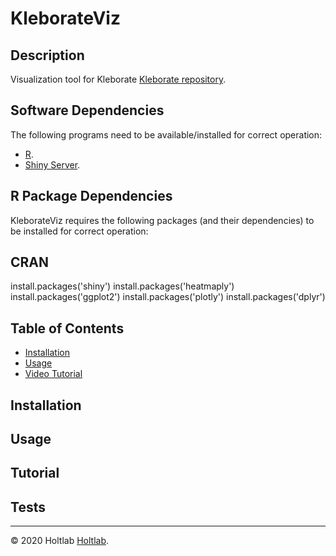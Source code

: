 # KleborateViz

## Description 

Visualization tool for Kleborate [Kleborate repository](https://github.com/katholt/Kleborate).

## Software Dependencies

The following programs need to be available/installed for correct operation:


* [R](https://www.r-project.org/).
* [Shiny Server](https://www.rstudio.com/products/shiny/shiny-server/).


## R Package Dependencies

KleborateViz requires the following packages (and their dependencies) to be installed for correct operation:

## CRAN

install.packages('shiny')
install.packages('heatmaply')
install.packages('ggplot2')
install.packages('plotly')
install.packages('dplyr')

## Table of Contents


* [Installation](#installation)
* [Usage](#usage)
* [Video Tutorial](#Tutorial)


## Installation



## Usage



## Tutorial


## Tests




---
© 2020 Holtlab [Holtlab](https://holtlab.net/).